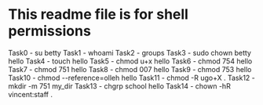# This readme file is for shell permissions
Task0 - su betty
Task1 - whoami
Task2 - groups
Task3 - sudo chown betty hello
Task4 - touch hello
Task5 - chmod u+x hello
Task6 - chmod 754 hello
Task7 - chmod 751 hello
Task8 - chmod 007 hello
Task9 - chmod 753 hello
Task10 - chmod --reference=olleh hello
Task11 - chmod -R ugo+X .
Task12 - mkdir -m 751 my_dir
Task13 - chgrp school hello 
Task14 - chown -hR vincent:staff .
